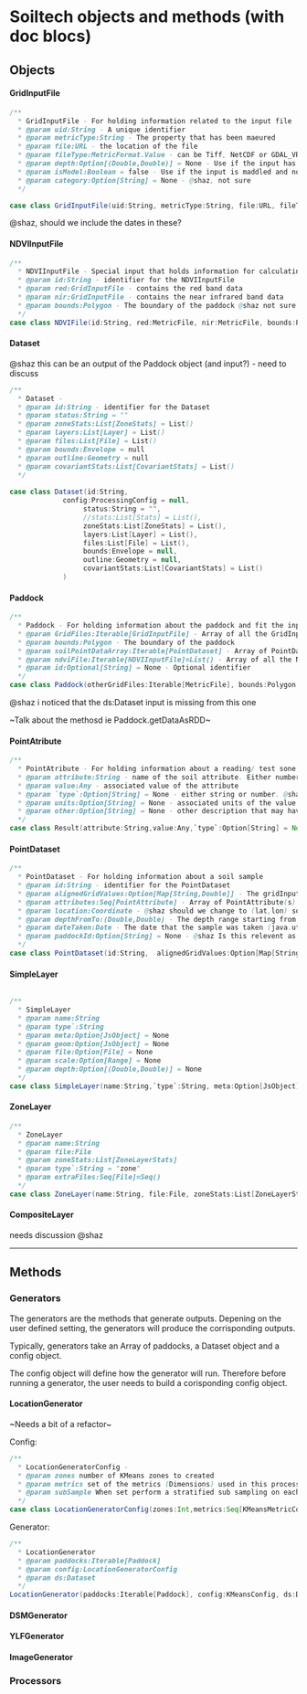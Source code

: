 # Soiltech objects and methods (with doc blocs)

## Objects

#### GridInputFile

``` scala
/**
  * GridInputFile - For holding information related to the input file 
  * @param uid:String - A unique identifier 
  * @param metricType:String - The property that has been maeured
  * @param file:URL - the location of the file
  * @param fileType:MetricFormat.Value - can be Tiff, NetCDF or GDAL_VRT. eg use MetricFormat.Tiff
  * @param depth:Option[(Double,Double)] = None - Use if the input has a depth range (eg clay 10 to 30 cm)
  * @param isModel:Boolean = false - Use if the input is maddled and not meadured directly. @shaz perhaps this should be changed to isIndirect, or something
  * @param category:Option[String] = None - @shaz, not sure
  */

case class GridInputFile(uid:String, metricType:String, file:URL, fileType:MetricFormat.Value, depth:Option[(Double,Double)] = None, isModel:Boolean = false, category:Option[String] = None)
```

@shaz, should we include the dates in these?


#### NDVIInputFile

```scala
/**
  * NDVIInputFile - Special input that holds information for calculating the NDVI from the red and nir bands
  * @param id:String - identifier for the NDVIInputFile
  * @param red:GridInputFile - contains the red band data
  * @param nir:GridInputFile - contains the near infrared band data 
  * @param bounds:Polygon - The boundary of the paddock @shaz not sure if this is needed as the paddock object also takes bounds 
  */
case class NDVIFile(id:String, red:MetricFile, nir:MetricFile, bounds:Polygon)
```


#### Dataset

@shaz this can be an output of the Paddock object (and input?) - need to discuss 

```scala
/**
  * Dataset - 
  * @param id:String - identifier for the Dataset
  * @param status:String = ""
  * @param zoneStats:List[ZoneStats] = List()
  * @param layers:List[Layer] = List()
  * @param files:List[File] = List()
  * @param bounds:Envelope = null
  * @param outline:Geometry = null
  * @param covariantStats:List[CovariantStats] = List()
  */
  
case class Dataset(id:String,
             config:ProcessingConfig = null,
                  status:String = "",
                  //stats:List[Stats] = List(),
                  zoneStats:List[ZoneStats] = List(),
                  layers:List[Layer] = List(),
                  files:List[File] = List(),
                  bounds:Envelope = null,
                  outline:Geometry = null,
                  covariantStats:List[CovariantStats] = List()
             )

```

#### Paddock

```scala
/**
  * Paddock - For holding information about the paddock and fit the input data to the bounds and gird. Used for inputs into the Soiltech generators
  * @param GridFiles:Iterable[GridInputFile] - Array of all the GridInputFile(s) for the paddock
  * @param bounds:Polygon - The boundary of the paddock
  * @param soilPointDataArray:Iterable[PointDataset] - Array of PointDataset within the paddock bounds
  * @param ndviFile:Iterable[NDVIInputFile]=List() - Array of all the NDVIInputFile(s) for the paddock
  * @param id:Optional[String] = None - Optional identifier 
  */
case class Paddock(otherGridFiles:Iterable[MetricFile], bounds:Polygon, soilPointDataArray:Iterable[PointDataset],ndviFile:Iterable[NDVIFile],  = List(); id:Optional[String] = None)
```

@shaz i noticed that the ds:Dataset input is missing from this one

~Talk about the methosd ie Paddock.getDataAsRDD~

#### PointAtribute


```scala
/**
  * PointAtribute - For holding information about a reading/ test sone to measure a particulat soil attribute  
  * @param attribute:String - name of the soil attribute. Either number or string depending on result (eg soil colour: "brown", pH: 8.3)
  * @param value:Any - associated value of the attribute
  * @param `type`:Option[String] = None - either string or number. @shaz not sure, was this going to be static or dynamic?
  * @param units:Option[String] = None - associated units of the value (eg %, mg/mol)
  * @param other:Option[String] = None - other description that may have come with the result 
  */
case class Result(attribute:String,value:Any,`type`:Option[String] = None, units:Option[String] = None,other:Option[String] = None)
```

#### PointDataset

```scala
/**
  * PointDataset - For holding information about a soil sample
  * @param id:String - identifier for the PointDataset
  * @param alignedGridValues:Option[Map[String,Double]] - The gridInput data that is closest to the PointDataset location. @shaz Should we make a formal method?
  * @param attributes:Seq[PointAttribute] - Array of PointAttribute(s) that were measured from this sample
  * @param location:Coordinate - @shaz should we change to (lat,lon) so we dont have to force the user to use import org.locationtech.jts.geom.Coordinate?
  * @param depthFromTo:(Double,Double) - The depth range starting from shallower to deeper
  * @param dateTaken:Date - The date that the sample was taken (java.util.Date)
  * @param paddockId:Option[String] = None - @shaz Is this relevent as this will be inputs into the paddock object
  */
case class PointDataset(id:String,  alignedGridValues:Option[Map[String,Double]], attributes:Seq[PointAttribute], location:Coordinate, depthFromTo:(Double,Double), dateTaken:Date, paddockId:Option[String] = None)
```

#### SimpleLayer

```scala

/**
  * SimpleLayer
  * @param name:String
  * @param type`:String
  * @param meta:Option[JsObject] = None
  * @param geom:Option[JsObject] = None
  * @param file:Option[File] = None
  * @param scale:Option[Range] = None
  * @param depth:Option[(Double,Double)] = None
  */
case class SimpleLayer(name:String,`type`:String, meta:Option[JsObject] = None, geom:Option[JsObject] = None, file:Option[File] = None, scale:Option[Range] = None, depth:Option[(Double,Double)] = None) extends Layer
```

#### ZoneLayer


```scala
/**
  * ZoneLayer
  * @param name:String
  * @param file:File
  * @param zoneStats:List[ZoneLayerStats]
  * @param type`:String = "zone"
  * @param extraFiles:Seq[File]=Seq()
  */
case class ZoneLayer(name:String, file:File, zoneStats:List[ZoneLayerStats],`type`:String = "zone", extraFiles:Seq[File]=Seq()) extends Layer

```


#### CompositeLayer 

needs discussion @shaz


---

## Methods

### Generators

The generators are the methods that generate outputs. Depening on the user defined setting, the generators will produce the corrisponding outputs.

Typically, generators take an Array of paddocks, a Dataset object and a config object.

The config object will define how the generator will run. Therefore before running a generator, the user needs to build a corisponding config object.

#### LocationGenerator


~Needs a bit of a refactor~

Config:

```scala
/**
  * LocationGeneratorConfig - 
  * @param zones number of KMeans zones to created
  * @param metrics set of the metrics (Dimensions) used in this process
  * @param subSample When set perform a stratified sub sampling on each of the zones
  */
case class LocationGeneratorConfig(zones:Int,metrics:Seq[KMeansMetricConfig],subSample:Option[LHCConfig] = None,outputTiff:Boolean = false) 
```

Generator:

```scala
/**
  * LocationGenerator
  * @param paddocks:Iterable[Paddock]
  * @param config:LocationGeneratorConfig
  * @param ds:Dataset
  */
LocationGenerator(paddocks:Iterable[Paddock], config:KMeansConfig, ds:Dataset)
```

#### DSMGenerator

#### YLFGenerator

#### ImageGenerator

### Processors
